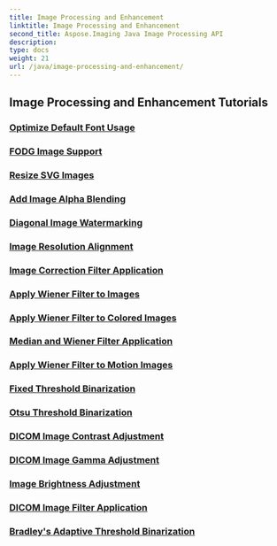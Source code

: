 ```yaml
---
title: Image Processing and Enhancement
linktitle: Image Processing and Enhancement
second_title: Aspose.Imaging Java Image Processing API
description: 
type: docs
weight: 21
url: /java/image-processing-and-enhancement/
---
```


## Image Processing and Enhancement Tutorials
### [Optimize Default Font Usage](./optimize-default-font-usage.html/)
### [FODG Image Support](./fodg-image-support.html/)
### [Resize SVG Images](./resize-svg-images.html/)
### [Add Image Alpha Blending](./add-image-alpha-blending.html/)
### [Diagonal Image Watermarking](./diagonal-image-watermarking.html/)
### [Image Resolution Alignment](./image-resolution-alignment.html/)
### [Image Correction Filter Application](./image-correction-filter-application.html/)
### [Apply Wiener Filter to Images](./apply-wiener-filter-to-images.html/)
### [Apply Wiener Filter to Colored Images](./apply-wiener-filter-to-colored-images.html/)
### [Median and Wiener Filter Application](./median-and-wiener-filter-application.html/)
### [Apply Wiener Filter to Motion Images](./apply-wiener-filter-to-motion-images.html/)
### [Fixed Threshold Binarization](./fixed-threshold-binarization.html/)
### [Otsu Threshold Binarization](./otsu-threshold-binarization.html/)
### [DICOM Image Contrast Adjustment](./dicom-image-contrast-adjustment.html/)
### [DICOM Image Gamma Adjustment](./dicom-image-gamma-adjustment.html/)
### [Image Brightness Adjustment](./image-brightness-adjustment.html/)
### [DICOM Image Filter Application](./dicom-image-filter-application.html/)
### [Bradley's Adaptive Threshold Binarization](./bradleys-adaptive-threshold-binarization.html/)